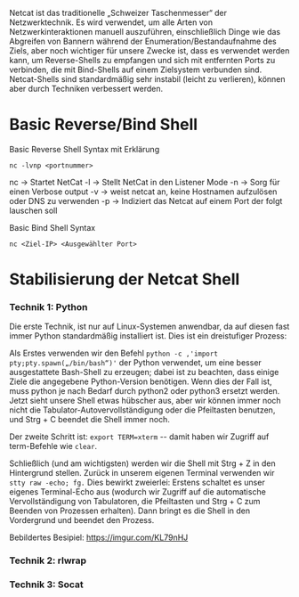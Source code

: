 Netcat ist das traditionelle „Schweizer Taschenmesser“ der Netzwerktechnik. Es wird verwendet, um alle Arten von Netzwerkinteraktionen manuell auszuführen, einschließlich Dinge wie das Abgreifen von Bannern während der Enumeration/Bestandaufnahme des Ziels, aber noch wichtiger für unsere Zwecke ist, dass es verwendet werden kann, um Reverse-Shells zu empfangen und sich mit entfernten Ports zu verbinden, die mit Bind-Shells auf einem Zielsystem verbunden sind. Netcat-Shells sind standardmäßig sehr instabil (leicht zu verlieren), können aber durch Techniken verbessert werden.

# Basic Reverse/Bind Shell

Basic Reverse Shell Syntax mit Erklärung
```
nc -lvnp <portnummer>
```

nc -> Startet NetCat
-l  -> Stellt NetCat in den Listener Mode
-n -> Sorg für einen Verbose output
-v ->  weist netcat an, keine Hostnamen aufzulösen oder DNS zu verwenden
-p -> Indiziert das Netcat auf einem Port der folgt lauschen soll


Basic Bind Shell Syntax
```
nc <Ziel-IP> <Ausgewählter Port>
```


# Stabilisierung der Netcat Shell

### Technik 1: Python

Die erste Technik, ist nur auf Linux-Systemen anwendbar, da auf diesen fast immer Python standardmäßig installiert ist. Dies ist ein dreistufiger Prozess:

Als Erstes verwenden wir den Befehl `python -c ‚'import pty;pty.spawn(„/bin/bash“)'` der Python verwendet, um eine besser ausgestattete Bash-Shell zu erzeugen; dabei ist zu beachten, dass einige Ziele die angegebene Python-Version benötigen. Wenn dies der Fall ist, muss python je nach Bedarf durch python2 oder python3 ersetzt werden. Jetzt sieht unsere Shell etwas hübscher aus, aber wir können immer noch nicht die Tabulator-Autovervollständigung oder die Pfeiltasten benutzen, und Strg + C beendet die Shell immer noch.

Der zweite Schritt ist: `export TERM=xterm` -- damit haben wir Zugriff auf term-Befehle wie `clear`.

Schließlich (und am wichtigsten) werden wir die Shell mit Strg + Z in den Hintergrund stellen. Zurück in unserem eigenen Terminal verwenden wir `stty raw -echo; fg.` Dies bewirkt zweierlei: Erstens schaltet es unser eigenes Terminal-Echo aus (wodurch wir Zugriff auf die automatische Vervollständigung von Tabulatoren, die Pfeiltasten und Strg + C zum Beenden von Prozessen erhalten). Dann bringt es die Shell in den Vordergrund und beendet den Prozess.

Bebildertes Besipiel:
https://imgur.com/KL79nHJ
### Technik 2: rlwrap
### Technik 3: Socat
